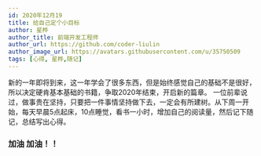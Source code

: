 ```yaml
---
id: 2020年12月19
title: 给自己定个小目标
author: 星桦
author_title: 前端开发工程师
author_url: https://github.com/coder-liulin
author_image_url: https://avatars.githubusercontent.com/u/35750509
tags: [心得, 星桦,随记]
---
```


新的一年即将到来，这一年学会了很多东西，但是始终感觉自己的基础不是很好，所以决定硬肯基本基础的书籍，争取2020年结束，开启新的篇章。
一位前辈说过，做事贵在坚持，只要把一件事情坚持做下去，一定会有所建树。从下周一开始，每天早晨5点起床，10点睡觉，看书一小时，增加自己的阅读量，然后记下随记，总结写出心得。

### 加油  加油！！